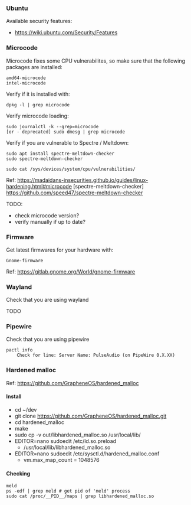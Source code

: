 ### Ubuntu

Available security features:
* https://wiki.ubuntu.com/Security/Features

### Microcode

Microcode fixes some CPU vulnerabilites, so make sure that the following packages are installed:

    amd64-microcode
    intel-microcode

Verify if it is installed with:
    
    dpkg -l | grep microcode

Verify microcode loading:
    
    sudo journalctl -k --grep=microcode
    [or - deprecated] sudo dmesg | grep microcode

Verify if you are vulnerable to Spectre / Meltdown:
    
    sudo apt install spectre-meltdown-checker
    sudo spectre-meltdown-checker
    
    sudo cat /sys/devices/system/cpu/vulnerabilities/

Ref:
    https://madaidans-insecurities.github.io/guides/linux-hardening.html#microcode
    [spectre-meltdown-checker] https://github.com/speed47/spectre-meltdown-checker

TODO:
* check microcode version?
* verify manually if up to date?

### Firmware

Get latest firmwares for your hardware with:
    
    Gnome-firmware

Ref: https://gitlab.gnome.org/World/gnome-firmware

### Wayland

Check that you are using wayland

TODO

### Pipewire

Check that you are using pipewire

    pactl info
        Check for line: Server Name: PulseAudio (on PipeWire 0.X.XX)

### Hardened malloc

Ref: https://github.com/GrapheneOS/hardened_malloc

#### Install

* cd ~/dev
* git clone https://github.com/GrapheneOS/hardened_malloc.git
* cd hardened_malloc
* make
* sudo cp -v out/libhardened_malloc.so /usr/local/lib/
* EDITOR=nano sudoedit /etc/ld.so.preload
  * /usr/local/lib/libhardened_malloc.so
* EDITOR=nano sudoedit /etc/sysctl.d/hardened_malloc.conf
  * vm.max_map_count = 1048576
  
#### Checking

    meld
    ps -edf | grep meld # get pid of 'meld' process
    sudo cat /proc/__PID__/maps | grep libhardened_malloc.so

